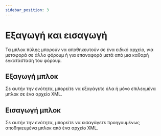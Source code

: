 ```yaml
---
sidebar_position: 3
---
```


# Εξαγωγή και εισαγωγή
Τα μπλοκ πύλης μπορούν να αποθηκευτούν σε ένα ειδικό αρχείο, για μεταφορά σε άλλο φόρουμ ή για επαναφορά μετά από μια καθαρή εγκατάσταση του φόρουμ.

## Εξαγωγή μπλοκ
Σε αυτήν την ενότητα, μπορείτε να εξαγάγετε όλα ή μόνο επιλεγμένα μπλοκ σε ένα αρχείο XML.

## Εισαγωγή μπλοκ
Σε αυτήν την ενότητα, μπορείτε να εισαγάγετε προηγουμένως αποθηκευμένα μπλοκ από ένα αρχείο XML.